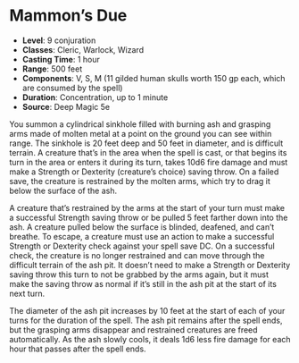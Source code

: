 # Mammon’s Due

- **Level**: 9 conjuration
- **Classes**: Cleric, Warlock, Wizard
- **Casting Time**: 1 hour
- **Range**: 500 feet
- **Components**: V, S, M (11 gilded human skulls worth 150 gp each, which are consumed by the spell)
- **Duration**: Concentration, up to 1 minute
- **Source**: Deep Magic 5e

You summon a cylindrical sinkhole filled with burning ash and grasping arms made of molten metal at a point on the ground you can see within range. The sinkhole is 20 feet deep and 50 feet in diameter, and is difficult terrain. A creature that’s in the area when the spell is cast, or that begins its turn in the area or enters it during its turn, takes 10d6 fire damage and must make a Strength or Dexterity (creature’s choice) saving throw. On a failed save, the creature is restrained by the molten arms, which try to drag it below the surface of the ash.

A creature that’s restrained by the arms at the start of your turn must make a successful Strength saving throw or be pulled 5 feet farther down into the ash. A creature pulled below the surface is blinded, deafened, and can’t breathe. To escape, a creature must use an action to make a successful Strength or Dexterity check against your spell save DC. On a successful check, the creature is no longer restrained and can move through the difficult terrain of the ash pit. It doesn’t need to make a Strength or Dexterity saving throw this turn to not be grabbed by the arms again, but it must make the saving throw as normal if it’s still in the ash pit at the start of its next turn.

The diameter of the ash pit increases by 10 feet at the start of each of your turns for the duration of the spell. The ash pit remains after the spell ends, but the grasping arms disappear and restrained creatures are freed automatically. As the ash slowly cools, it deals 1d6 less fire damage for each hour that passes after the spell ends.


